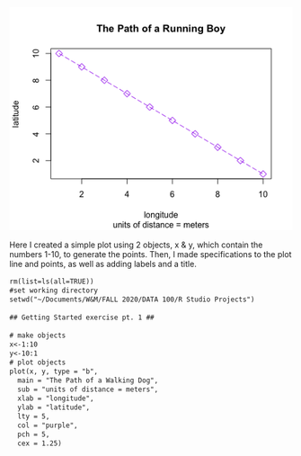
![](RunningBoyPlot.png)

Here I created a simple plot using 2 objects, x & y, which contain the numbers 1-10, to generate the points. Then, I made specifications to the plot line and points, as well as adding labels and a title.

```
rm(list=ls(all=TRUE))
#set working directory
setwd("~/Documents/W&M/FALL 2020/DATA 100/R Studio Projects")

## Getting Started exercise pt. 1 ##

# make objects
x<-1:10
y<-10:1
# plot objects
plot(x, y, type = "b", 
  main = "The Path of a Walking Dog", 
  sub = "units of distance = meters", 
  xlab = "longitude", 
  ylab = "latitude", 
  lty = 5, 
  col = "purple", 
  pch = 5, 
  cex = 1.25) 
```
